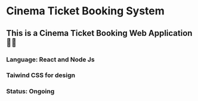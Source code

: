 # Cinema Ticket Booking System 
<h2>This is a Cinema Ticket Booking Web Application🎥🎥</h2>
<h3>Language: React and Node Js</h3>
<h3>Taiwind CSS for design
<h3>Status: Ongoing</h3>
